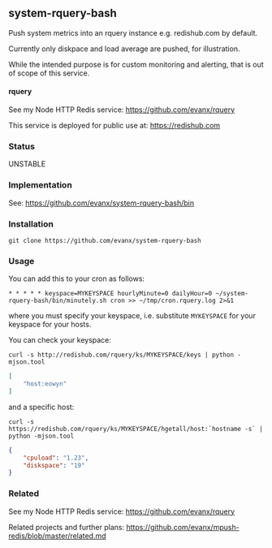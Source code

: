 
## system-rquery-bash

Push system metrics into an rquery instance e.g. redishub.com by default.

Currently only diskpace and load average are pushed, for illustration.

While the intended purpose is for custom monitoring and alerting, that is out of scope of this service.

#### rquery

See my Node HTTP Redis service: https://github.com/evanx/rquery

This service is deployed for public use at: https://redishub.com


### Status

UNSTABLE


### Implementation

See: https://github.com/evanx/system-rquery-bash/bin


### Installation

```shell
git clone https://github.com/evanx/system-rquery-bash
```

### Usage

You can add this to your cron as follows:
```shell
* * * * * keyspace=MYKEYSPACE hourlyMinute=0 dailyHour=0 ~/system-rquery-bash/bin/minutely.sh cron >> ~/tmp/cron.rquery.log 2>&1
```
where you must specify your keyspace, i.e. substitute `MYKEYSPACE` for your keyspace for your hosts.

You can check your keyspace:
```shell
curl -s http://redishub.com/rquery/ks/MYKEYSPACE/keys | python -mjson.tool
```
```json
[
    "host:eowyn"
]
```
and a specific host:
```shell
curl -s https://redishub.com/rquery/ks/MYKEYSPACE/hgetall/host:`hostname -s` | python -mjson.tool
```

```json
{
    "cpuload": "1.23",
    "diskspace": "19"
}
```

### Related

See my Node HTTP Redis service: https://github.com/evanx/rquery

Related projects and further plans: https://github.com/evanx/mpush-redis/blob/master/related.md

